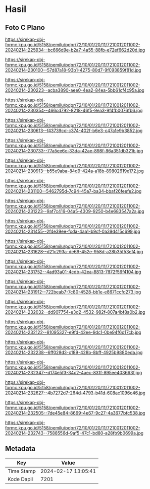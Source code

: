 # Hasil

## Foto C Plano

https://sirekap-obj-formc.kpu.go.id/5158/pemilu/pdpr/72/10/01/20/11/7210012011002-20240214-225934--bc666d9e-b2a7-4a55-88fb-e72ef662d20d.jpg

https://sirekap-obj-formc.kpu.go.id/5158/pemilu/pdpr/72/10/01/20/11/7210012011002-20240214-230100--57d87a18-93b1-4275-80d7-9f093859f81d.jpg

https://sirekap-obj-formc.kpu.go.id/5158/pemilu/pdpr/72/10/01/20/11/7210012011002-20240214-230223--acba3890-aee0-4ea2-84ea-5bb61cf4c95a.jpg

https://sirekap-obj-formc.kpu.go.id/5158/pemilu/pdpr/72/10/01/20/11/7210012011002-20240214-230354--466cd792-8218-46f5-9ea3-9f4fb0076fb6.jpg

https://sirekap-obj-formc.kpu.go.id/5158/pemilu/pdpr/72/10/01/20/11/7210012011002-20240214-230613--f43739cd-c374-402f-b6e3-c47a1e9b3852.jpg

https://sirekap-obj-formc.kpu.go.id/5158/pemilu/pdpr/72/10/01/20/11/7210012011002-20240214-230733--77a5ee6c-33da-42ae-898f-86a351db321b.jpg

https://sirekap-obj-formc.kpu.go.id/5158/pemilu/pdpr/72/10/01/20/11/7210012011002-20240214-230913--b55e9aba-84d9-424a-a18b-89802619e172.jpg

https://sirekap-obj-formc.kpu.go.id/5158/pemilu/pdpr/72/10/01/20/11/7210012011002-20240214-231100--5462795d-7c94-45a7-ba34-bbaf26feefe2.jpg

https://sirekap-obj-formc.kpu.go.id/5158/pemilu/pdpr/72/10/01/20/11/7210012011002-20240214-231223--9af7c416-04a5-4309-9250-b4e683547a2a.jpg

https://sirekap-obj-formc.kpu.go.id/5158/pemilu/pdpr/72/10/01/20/11/7210012011002-20240214-231455--2f4e39ee-fcda-4aa1-b9cf-0a39d415c699.jpg

https://sirekap-obj-formc.kpu.go.id/5158/pemilu/pdpr/72/10/01/20/11/7210012011002-20240214-231628--d21c293a-de69-452e-958d-a28b35f53ef4.jpg

https://sirekap-obj-formc.kpu.go.id/5158/pemilu/pdpr/72/10/01/20/11/7210012011002-20240214-231752--4ad93a01-4cdb-42ea-8813-7872f56f4104.jpg

https://sirekap-obj-formc.kpu.go.id/5158/pemilu/pdpr/72/10/01/20/11/7210012011002-20240214-231912--722beab7-7c80-4528-bb1e-e8671ccfd273.jpg

https://sirekap-obj-formc.kpu.go.id/5158/pemilu/pdpr/72/10/01/20/11/7210012011002-20240214-232032--dd907754-e3d2-4532-982f-807a4bf8a0b2.jpg

https://sirekap-obj-formc.kpu.go.id/5158/pemilu/pdpr/72/10/01/20/11/7210012011002-20240214-232122--81095327-e9fd-42ee-9dc1-0be94f6d17cb.jpg

https://sirekap-obj-formc.kpu.go.id/5158/pemilu/pdpr/72/10/01/20/11/7210012011002-20240214-232238--6ff028d3-c189-428b-8bff-4925b9880eda.jpg

https://sirekap-obj-formc.kpu.go.id/5158/pemilu/pdpr/72/10/01/20/11/7210012011002-20240214-232347--d174e5f3-34c2-4aec-831f-895ee403663f.jpg

https://sirekap-obj-formc.kpu.go.id/5158/pemilu/pdpr/72/10/01/20/11/7210012011002-20240214-232627--4b7272d7-264d-4793-b41d-608ac1096c46.jpg

https://sirekap-obj-formc.kpu.go.id/5158/pemilu/pdpr/72/10/01/20/11/7210012011002-20240214-232505--7de45e84-8669-4e67-9c27-4a3677bfc538.jpg

https://sirekap-obj-formc.kpu.go.id/5158/pemilu/pdpr/72/10/01/20/11/7210012011002-20240214-232743--7588556d-9af5-47c1-bd80-a28fb9b0699a.jpg


## Metadata

| Key        | Value               |
| ---------- | ------------------- |
| Time Stamp | 2024-02-17 13:05:41 |
| Kode Dapil | 7201                |




